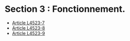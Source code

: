 # Section 3 : Fonctionnement.

* [Article L4523-7](./LEGIARTI000006903241.md)
* [Article L4523-8](./LEGIARTI000006903242.md)
* [Article L4523-9](./LEGIARTI000006903244.md)
